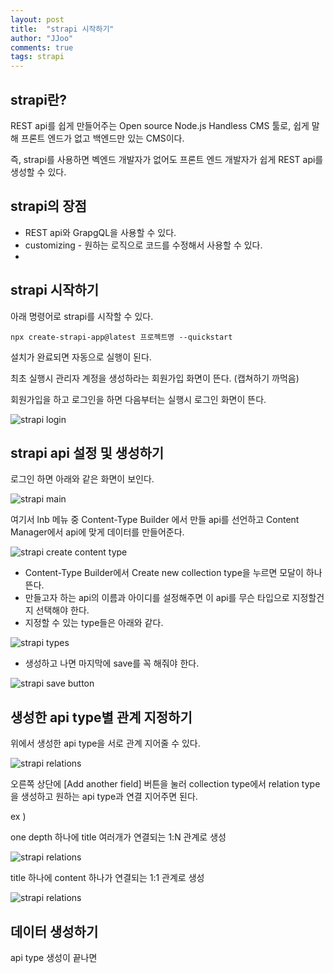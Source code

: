 ```yaml
---
layout: post
title:  "strapi 시작하기"
author: "JJoo"
comments: true
tags: strapi
---
```


## strapi란? 

REST api를 쉽게 만들어주는 Open source Node.js Handless CMS 툴로, 쉽게 말해 프론트 엔드가 없고 백엔드만 있는 CMS이다. 

즉, strapi를 사용하면 벡엔드 개발자가 없어도 프론트 엔드 개발자가 쉽게 REST api를 생성할 수 있다.  

## strapi의 장점 

- REST api와 GrapgQL을 사용할 수 있다. 
- customizing - 원하는 로직으로 코드를 수정해서 사용할 수 있다. 
- 

## strapi 시작하기 

아래 명령어로 strapi를 시작할 수 있다. 

``` npx create-strapi-app@latest 프로젝트명 --quickstart ```

설치가 완료되면 자동으로 실행이 된다. 

최초 실행시 관리자 계정을 생성하라는 회원가입 화면이 뜬다. (캡쳐하기 까먹음)

회원가입을 하고 로그인을 하면 다음부터는 실행시 로그인 화면이 뜬다. 

![strapi login](/images/img_strapi_login.png "strapi login")


## strapi api 설정 및 생성하기 

로그인 하면 아래와 같은 화면이 보인다. 

![strapi main](/images/img_strapi_main_page.png "strapi main")

여기서 lnb 메뉴 중 Content-Type Builder 에서 만들 api를 선언하고 Content Manager에서 api에 맞게 데이터를 만들어준다. 

![strapi create content type](/images/img_strapi_create_content_type_builder.png.png "strapi create content type")

- Content-Type Builder에서 Create new collection type을 누르면 모달이 하나 뜬다.
- 만들고자 하는 api의 이름과 아이디를 설정해주면 이 api를 무슨 타입으로 지정할건지 선택해야 한다. 
- 지정할 수 있는 type들은 아래와 같다. 

![strapi types](/images/img_strapi_create_content_type_builder_02.png "strapi types")

- 생성하고 나면 마지막에 save를 꼭 해줘야 한다. 

![strapi save button](/images/img_strapi_create_content_type_builder_03.png "strapi save button")


## 생성한 api type별 관계 지정하기 

위에서 생성한 api type을 서로 관계 지어줄 수 있다. 

![strapi relations](/images/img_strapi_create_content_type_relation_01.png "strapi relations")

오른쪽 상단에 \[Add another field\] 버튼을 눌러 collection type에서 relation type을 생성하고 원하는 api type과 연결 지어주면 된다. 


ex ) 

one depth 하나에 title 여러개가 연결되는 1:N 관계로 생성 

![strapi relations](/images/img_strapi_create_content_type_relation_02.png "strapi relations")


title 하나에 content 하나가 연결되는 1:1 관계로 생성 

![strapi relations](/images/img_strapi_create_content_type_relation_03.png "strapi relations")


## 데이터 생성하기 

api type 생성이 끝나면 


